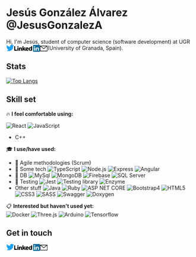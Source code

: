 # Jesús González Álvarez @JesusGonzalezA 
Hi, I'm Jesús, student of computer science (software development) at UGR (University of Granada, Spain). <a href="https://twitter.com/JesusGonADev">
  <img align="left" alt="JesusGonzalezA | Twitter" width="21px" src="https://raw.githubusercontent.com/JesusGonzalezA/JesusGonzalezA/master/assets/twitter-logo.png" />
</a>
<a href="https://www.linkedin.com/in/jesusgonzalezalvarez">
  <img align="left" alt="Mail" width="70px" src="https://raw.githubusercontent.com/JesusGonzalezA/JesusGonzalezA/master/assets/linkedin-logo.png" />
</a>
<a href="mailto:jesusgranada99@gmail.com?Subject=Hola%20Jesús!">
 <img align="left" alt="Mail" width="20px" src="https://raw.githubusercontent.com/JesusGonzalezA/JesusGonzalezA/master/assets/mail-icon.png" />
</a>

## Stats

[![Top Langs](https://github-readme-stats.vercel.app/api/top-langs/?username=JesusGonzalezA&layout=compact)](https://github.com/JesusGonzalezA?tab=repositories)


## Skill set

:fire: **I feel comfortable using:** 

![React](https://img.shields.io/badge/-React-61DAFB?style=plastic&logo=react&logoColor=white)
![JavaScript](https://img.shields.io/badge/-JavaScript-F7DF1E?style=plastic&logo=JavaScript&logoColor=black)
* C++

:mortar_board: **I use/have used:** 
* :two_men_holding_hands: Agile methodologies (Scrum)
* :hammer: Some tech 
    ![TypeScript](https://img.shields.io/badge/-TypeScript-3178C6?style=plastic&logo=TypeScript&logoColor=white)
    ![Node.js](https://img.shields.io/badge/-Node.js-339933?style=plastic&logo=node.js&logoColor=white)
    ![Express](https://img.shields.io/badge/-Express-339933?style=plastic&logo=node.js&logoColor=white)
    ![Angular](https://img.shields.io/badge/-Angular-DD0031?style=plastic&logo=angular)
* :floppy_disk: DB
    ![MySql](https://img.shields.io/badge/-MySql-4479A1?style=plastic&logo=mysql&logoColor=white)
    ![MongoDB](https://img.shields.io/badge/-MongoDB-47A248?style=plastic&logo=MongoDB&logoColor=white)
    ![Firebase](https://img.shields.io/badge/-Firebase-FFCA28?style=plastic&logo=firebase&logoColor=white)
    ![SQL Server](https://img.shields.io/badge/-SQL-Server-47A248?style=plastic&logo=microsoftsqlserver&logoColor=white)
* :microscope: Testing
    ![Jest](https://img.shields.io/badge/-Jest-C21325?style=plastic&logo=Jest&logoColor=white)
    ![Testing library](https://img.shields.io/badge/-Testing-library-E33332?style=plastic&logo=testinglibrary&logoColor=white)
    ![Enzyme](https://img.shields.io/badge/-Enzyme-141526?style=plastic&logo=speedtest&logoColor=white)
* Other stuff
    ![Java](https://img.shields.io/badge/-Java-007396?style=plastic&logo=java&logoColor=white)
    ![Ruby](https://img.shields.io/badge/-Ruby-CC342D?style=plastic&logo=ruby&logoColor=white)
    ![ASP NET CORE](https://img.shields.io/badge/-Ruby-512BD4?style=plastic&logo=ruby&logoColor=white)
    ![Bootstrap4](https://img.shields.io/badge/-Net-Core-7952B3?style=plastic&logo=dot-net&logoColor=white)
    ![HTML5](https://img.shields.io/badge/-HTML5-E34F26?style=plastic&logo=html5&logoColor=white)
    ![CSS3](https://img.shields.io/badge/-CSS3-1572B6?style=plastic&logo=css3&logoColor=white)
    ![SASS](https://img.shields.io/badge/-SASS-CC6699?style=plastic&logo=sass&logoColor=white)
    ![Swagger](https://img.shields.io/badge/-Swagger-85EA2D?style=plastic&logo=swagger&logoColor=white)
    ![Doxygen](https://img.shields.io/badge/-Doxygen-8CA1AF?style=plastic&logo=readthedocs&logoColor=white)

:clipboard: **Interested but haven't used yet:** \
  ![Docker](https://img.shields.io/badge/-Docker-2496ED?style=plastic&logo=docker&logoColor=white)
  ![Three.js](https://img.shields.io/badge/-Three.js-000000?style=plastic&logo=three-dot-js&logoColor=white)
  ![Arduino](https://img.shields.io/badge/-Arduino-00979D?style=plastic&logo=arduino&logoColor=white)
  ![Tensorflow](https://img.shields.io/badge/-Tensorflow-FF6F00?style=plastic&logo=tensorflow&logoColor=white)


## Get in touch 

<a href="https://twitter.com/JesusGonADev">
  <img align="left" alt="JesusGonzalezA | Twitter" width="21px" src="https://raw.githubusercontent.com/JesusGonzalezA/JesusGonzalezA/master/assets/twitter-logo.png" />
</a>
<a href="https://www.linkedin.com/in/jesusgonzalezalvarez">
  <img align="left" alt="Mail" width="70px" src="https://raw.githubusercontent.com/JesusGonzalezA/JesusGonzalezA/master/assets/linkedin-logo.png" />
</a>
<a href="mailto:jesusgranada99@gmail.com?Subject=Hola%20Jesús!">
 <img align="left" alt="Mail" width="20px" src="https://raw.githubusercontent.com/JesusGonzalezA/JesusGonzalezA/master/assets/mail-icon.png" />
</a>

